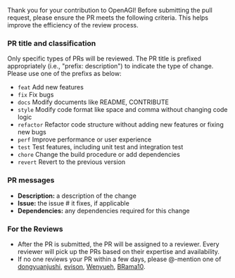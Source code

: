Thank you for your contribution to OpenAGI! Before submitting the pull request, please ensure the PR meets the following criteria. This helps improve the efficiency of the review process.

### PR title and classification
Only specific types of PRs will be reviewed. The PR title is prefixed appropriately (i.e., "prefix: description") to indicate the type of change. Please use one of the prefixs as below:
- `feat` Add new features
- `fix`  Fix bugs
- `docs` Modify documents like README, CONTRIBUTE
- `style` Modify code format like space and comma without changing code logic
- `refactor` Refactor code structure without adding new features or fixing new bugs
- `perf` Improve performance or user experience
- `test` Test features, including unit test and integration test
- `chore` Change the build procedure or add dependencies
- `revert` Revert to the previous version

### PR messages
- **Description:** a description of the change
- **Issue:** the issue # it fixes, if applicable
- **Dependencies:** any dependencies required for this change


### For the Reviews
- After the PR is submitted, the PR will be assigned to a reviewer. Every reviewer will pick up the PRs based on their expertise and availability.
- If no one reviews your PR within a few days, please @-mention one of [dongyuanjushi](https://github.com/dongyuanjushi/), [evison](https://github.com/evison), [Wenyueh](https://github.com/Wenyueh), [BRama10](https://github.com/BRama10).
